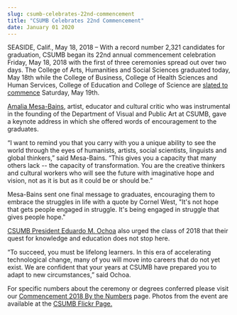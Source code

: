 ```yaml
---
slug: csumb-celebrates-22nd-commencement
title: "CSUMB Celebrates 22nd Commencement"
date: January 01 2020
---
```


 
<p>
  SEASIDE, Calif., May 18, 2018 – With a record number 2,321 candidates for
  graduation, CSUMB began its 22nd annual commencement celebration Friday, May
  18, 2018 with the first of three ceremonies spread out over two days. The
  College of Arts, Humanities and Social Sciences graduated today, May 18th
  while the College of Business, College of Health Sciences and Human Services,
  College of Education and College of Science are
  <a href="/commencement">slated to commence</a> Saturday, May 19th.
</p>
<p>
  <a href="https://csumb.edu/commencement/dr-news/amalia-mesa-bains"
    >Amalia Mesa-Bains</a
  >, artist, educator and cultural critic who was instrumental in the founding
  of the Department of Visual and Public Art at CSUMB, gave a keynote address in
  which she offered words of encouragement to the graduates.
</p>
<p>
  “I want to remind you that you carry with you a unique ability to see the
  world through the eyes of humanists, artists, social scientists, linguists and
  global thinkers,” said Mesa-Bains. “This gives you a capacity that many others
  lack -- the capacity of transformation. You are the creative thinkers and
  cultural workers who will see the future with imaginative hope and vision, not
  as it is but as it could be or should be.”
</p>
<p>
  Mesa-Bains sent one final message to graduates, encouraging them to embrace
  the struggles in life with a quote by Cornel West, "It's not hope that gets
  people engaged in struggle. It's being engaged in struggle that gives people
  hope."
</p>
<p>
  <a href="csumb.edu/president">CSUMB President Eduardo M. Ochoa</a> also urged
  the class of 2018 that their quest for knowledge and education does not stop
  here.
</p>
<p>
  “To succeed, you must be lifelong learners. In this era of accelerating
  technological change, many of you will move into careers that do not yet
  exist. We are confident that your years at CSUMB have prepared you to adapt to
  new circumstances,” said Ochoa.
</p>
<p>
  For specific numbers about the ceremony or degrees conferred please visit our
  <a href="https://csumb.edu/news/commencement-2018-numbers"
    >Commencement 2018 By the Numbers</a
  >
  page. Photos from the event are available at the
  <a
    href="https://www.flickr.com/photos/csumb/albums/72157667083672217/with/27329657607/"
    >CSUMB Flickr Page.</a
  >
</p>
 
